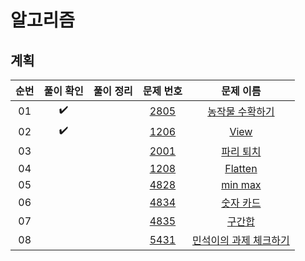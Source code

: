 # 알고리즘

## 계획
|          순번          |        풀이 확인         |         풀이 정리         |        문제 번호         |        문제 이름         |  
| :-----: | :-----: | :-----: | :-----: | :-----: | 
| 01 |  :heavy_check_mark:  |  | <a href="https://swexpertacademy.com/main/code/problem/problemDetail.do?contestProbId=AV7GLXqKAWYDFAXB" target="_blank">2805</a> | <a href="https://swexpertacademy.com/main/code/problem/problemDetail.do?contestProbId=AV7GLXqKAWYDFAXB" target="_blank">농작물 수확하기</a> |   
| 02 |  :heavy_check_mark:  |  | [1206](https://swexpertacademy.com/main/code/problem/problemDetail.do?contestProbId=AV134DPqAA8CFAYh) | [View](https://swexpertacademy.com/main/code/problem/problemDetail.do?contestProbId=AV134DPqAA8CFAYh) |   
| 03 |    |  | [2001](https://swexpertacademy.com/main/code/problem/problemDetail.do?contestProbId=AV5PzOCKAigDFAUq) | [파리 퇴치](https://swexpertacademy.com/main/code/problem/problemDetail.do?contestProbId=AV5PzOCKAigDFAUq) |  
| 04 |    |  | [1208](https://swexpertacademy.com/main/code/problem/problemDetail.do?contestProbId=AV139KOaABgCFAYh) | [Flatten](https://swexpertacademy.com/main/code/problem/problemDetail.do?contestProbId=AV139KOaABgCFAYh) |  
| 05 |    |  | [4828](https://swexpertacademy.com/main/learn/course/lectureProblemViewer.do) | [min max](https://swexpertacademy.com/main/learn/course/lectureProblemViewer.do) |   
| 06 |    |  | [4834](https://swexpertacademy.com/main/learn/course/lectureProblemViewer.do) | [숫자 카드](https://swexpertacademy.com/main/learn/course/lectureProblemViewer.do) |  
| 07 |    |  | [4835](https://swexpertacademy.com/main/learn/course/lectureProblemViewer.do) | [구간합](https://swexpertacademy.com/main/learn/course/lectureProblemViewer.do) |  
| 08 |    |  | [5431](https://swexpertacademy.com/main/code/problem/problemDetail.do?contestProbId=AWVl3rWKDBYDFAXm) | [민석이의 과제 체크하기](https://swexpertacademy.com/main/code/problem/problemDetail.do?contestProbId=AWVl3rWKDBYDFAXm) |  
